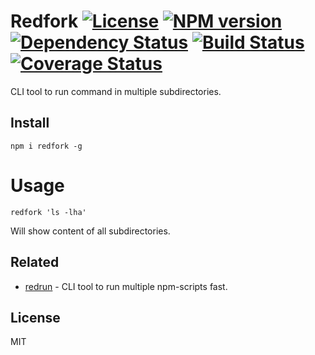 # Redfork [![License][LicenseIMGURL]][LicenseURL] [![NPM version][NPMIMGURL]][NPMURL] [![Dependency Status][DependencyStatusIMGURL]][DependencyStatusURL] [![Build Status][BuildStatusIMGURL]][BuildStatusURL] [![Coverage Status][CoverageIMGURL]][CoverageURL]

CLI tool to run command in multiple subdirectories.

## Install

```
npm i redfork -g
```

# Usage

```
redfork 'ls -lha'
```

Will show content of all subdirectories.

## Related

- [redrun](https://github.com/coderaiser/redrun) - CLI tool to run multiple npm-scripts fast.

## License

MIT

[NPMIMGURL]:                https://img.shields.io/npm/v/redfork.svg?style=flat
[BuildStatusIMGURL]:        https://img.shields.io/travis/coderaiser/redfork/master.svg?style=flat
[DependencyStatusIMGURL]:   https://img.shields.io/david/coderaiser/redfork.svg?style=flat
[LicenseIMGURL]:            https://img.shields.io/badge/license-MIT-317BF9.svg?style=flat
[NPMURL]:                   https://npmjs.org/package/redfork "npm"
[BuildStatusURL]:           https://travis-ci.com/coderaiser/redfork  "Build Status"
[DependencyStatusURL]:      https://david-dm.org/coderaiser/redfork "Dependency Status"
[LicenseURL]:               https://tldrlegal.com/license/mit-license "MIT License"

[CoverageURL]:              https://coveralls.io/github/coderaiser/redfork?branch=master
[CoverageIMGURL]:           https://coveralls.io/repos/coderaiser/redfork/badge.svg?branch=master&service=github

